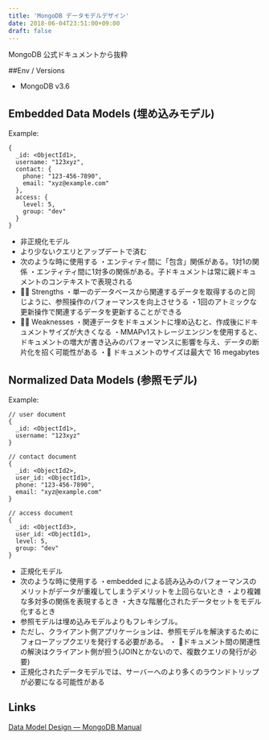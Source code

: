 ```yaml
---
title: 'MongoDB データモデルデザイン'
date: 2018-06-04T23:51:00+09:00
draft: false
---
```


MongoDB 公式ドキュメントから抜粋

##Env / Versions

* MongoDB v3.6

## Embedded Data Models (埋め込みモデル)

Example:

```
{
  _id: <ObjectId1>,
  username: "123xyz",
  contact: {
    phone: "123-456-7890",
    email: "xyz@example.com"
  },
  access: {
    level: 5,
    group: "dev"
  }
}
```

* 非正規化モデル
* より少ないクエリとアップデートで済む
* 次のような時に使用する
 ・エンティティ間に「包含」関係がある。1対1の関係
 ・エンティティ間に1対多の関係がある。子ドキュメントは常に親ドキュメントのコンテキストで表現される
* 🙆‍♀️ Strengths
 ・単一のデータベースから関連するデータを取得するのと同じように、参照操作のパフォーマンスを向上させうる
 ・1回のアトミックな更新操作で関連するデータを更新することができる
* 🤦‍♀️ Weaknesses
 ・関連データをドキュメントに埋め込むと、作成後にドキュメントサイズが大きくなる
 ・MMAPv1ストレージエンジンを使用すると、ドキュメントの増大が書き込みのパフォーマンスに影響を与え、データの断片化を招く可能性がある
 ・📝 ドキュメントのサイズは最大で 16 megabytes

## Normalized Data Models (参照モデル)

Example:

```
// user document
{
  _id: <ObjectId1>,
  username: "123xyz"
}

// contact document
{
  _id: <ObjectId2>,
  user_id: <ObjectId1>,
  phone: "123-456-7890",
  email: "xyz@example.com"
}

// access document
{
  _id: <ObjectId3>,
  user_id: <ObjectId1>,
  level: 5,
  group: "dev"
}
```

* 正規化モデル
* 次のような時に使用する
 ・embedded による読み込みのパフォーマンスのメリットがデータが重複してしまうデメリットを上回らないとき
 ・より複雑な多対多の関係を表現するとき
 ・大きな階層化されたデータセットをモデル化するとき
* 参照モデルは埋め込みモデルよりもフレキシブル。
* ただし、クライアント側アプリケーションは、参照モデルを解決するためにフォローアップクエリを発行する必要がある。
 ・ 📝ドキュメント間の関連性の解決はクライアント側が担う(JOINとかないので、複数クエリの発行が必要)
* 正規化されたデータモデルでは、サーバーへのより多くのラウンドトリップが必要になる可能性がある

## Links

[Data Model Design — MongoDB Manual](https://docs.mongodb.com/manual/core/data-model-design/)

